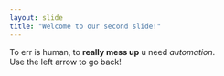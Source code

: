 ```yaml
---
layout: slide
title: "Welcome to our second slide!"
---
```

To err is human, to **really mess up** u need _automation_.&nbsp;<br>
Use the left arrow to go back!